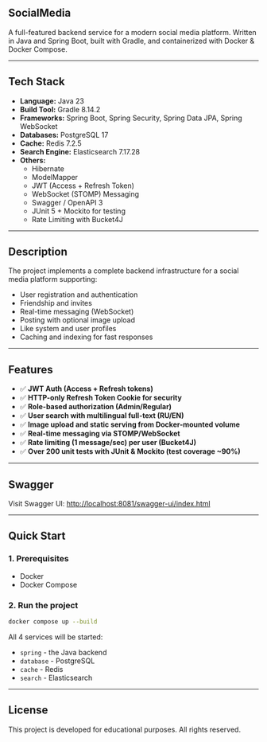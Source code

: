## SocialMedia

A full-featured backend service for a modern social media platform.
Written in Java and Spring Boot, built with Gradle, and containerized with Docker & Docker Compose.

---

## Tech Stack

- **Language:** Java 23
- **Build Tool:** Gradle 8.14.2
- **Frameworks:** Spring Boot, Spring Security, Spring Data JPA, Spring WebSocket
- **Databases:** PostgreSQL 17
- **Cache:** Redis 7.2.5
- **Search Engine:** Elasticsearch 7.17.28
- **Others:**
  - Hibernate
  - ModelMapper
  - JWT (Access + Refresh Token)
  - WebSocket (STOMP) Messaging
  - Swagger / OpenAPI 3
  - JUnit 5 + Mockito for testing
  - Rate Limiting with Bucket4J

---

## Description

The project implements a complete backend infrastructure for a social media platform supporting:
- User registration and authentication
- Friendship and invites
- Real-time messaging (WebSocket)
- Posting with optional image upload
- Like system and user profiles
- Caching and indexing for fast responses

---

## Features

- ✅ **JWT Auth (Access + Refresh tokens)**
- ✅ **HTTP-only Refresh Token Cookie for security**
- ✅ **Role-based authorization (Admin/Regular)**
- ✅ **User search with multilingual full-text (RU/EN)**
- ✅ **Image upload and static serving from Docker-mounted volume**
- ✅ **Real-time messaging via STOMP/WebSocket**
- ✅ **Rate limiting (1 message/sec) per user (Bucket4J)**
- ✅ **Over 200 unit tests with JUnit & Mockito (test coverage ~90%)**

---

## Swagger

Visit Swagger UI: [http://localhost:8081/swagger-ui/index.html](http://localhost:8081/swagger-ui/index.html)

---

## Quick Start

### 1. Prerequisites
- Docker
- Docker Compose

### 2. Run the project
```bash
docker compose up --build
```

All 4 services will be started:
- `spring` - the Java backend
- `database` - PostgreSQL
- `cache` - Redis
- `search` - Elasticsearch

---

## License

This project is developed for educational purposes. All rights reserved.

